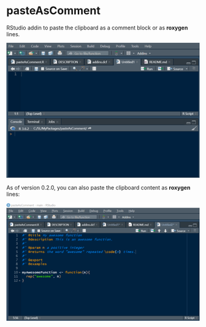 # pasteAsComment

RStudio addin to paste the clipboard as a comment block or as **roxygen** lines.

![](https://raw.githubusercontent.com/stla/pasteAsComment/main/inst/screenshots/pasteAsComment.gif)

As of version 0.2.0, you can also paste the clipboard content as **roxygen** lines: 

![](https://raw.githubusercontent.com/stla/pasteAsComment/main/inst/screenshots/pasteAsRoxygen.gif)
